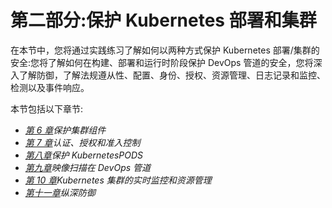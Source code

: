 # 第二部分:保护 Kubernetes 部署和集群

在本节中，您将通过实践练习了解如何以两种方式保护 Kubernetes 部署/集群的安全:您将了解如何在构建、部署和运行时阶段保护 DevOps 管道的安全，您将深入了解防御，了解法规遵从性、配置、身份、授权、资源管理、日志记录和监控、检测以及事件响应。

本节包括以下章节:

*   [*第 6 章*](06.html#_idTextAnchor170)*保护集群组件*
*   [*第 7 章*](07.html#_idTextAnchor186)*认证、授权和准入控制*
*   [*第八章*](08.html#_idTextAnchor249)*保护 KubernetesPODS*
*   [*第九章*](09.html#_idTextAnchor277)*映像扫描在 DevOps 管道*
*   [*第 10 章*](10.html#_idTextAnchor305)*Kubernetes 集群的实时监控和资源管理*
*   [*第十一章*](11.html#_idTextAnchor324)*纵深防御*